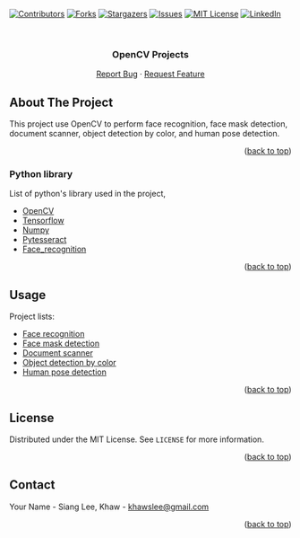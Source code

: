 <div id="top"></div>

[![Contributors][contributors-shield]][contributors-url]
[![Forks][forks-shield]][forks-url]
[![Stargazers][stars-shield]][stars-url]
[![Issues][issues-shield]][issues-url]
[![MIT License][license-shield]][license-url]
[![LinkedIn][linkedin-shield]][linkedin-url]

<!-- PROJECT LOGO -->
<br />
<div align="center">

  <h3 align="center">OpenCV Projects</h3>

  <p align="center">
    <a href="https://github.com/khawslee/opencv-projects/issues">Report Bug</a>
    ·
    <a href="https://github.com/khawslee/opencv-projects/issues">Request Feature</a>
  </p>
</div>

<!-- ABOUT THE PROJECT -->
## About The Project

This project use OpenCV to perform face recognition, face mask detection, document scanner, object detection by color, and human pose detection.

<p align="right">(<a href="#top">back to top</a>)</p>

### Python library

List of python's library used in the project,

* [OpenCV](https://pypi.org/project/opencv-python/)
* [Tensorflow](https://www.tensorflow.org/)
* [Numpy](https://pypi.org/project/numpy/)
* [Pytesseract](https://pypi.org/project/pytesseract/)
* [Face_recognition](https://pypi.org/project/face-recognition/)

<p align="right">(<a href="#top">back to top</a>)</p>


## Usage

Project lists:
* [Face recognition](https://github.com/khawslee/opencv-projects/tree/main/face_recognition)
* [Face mask detection](https://github.com/khawslee/opencv-projects/tree/main/face_mask_detection)
* [Document scanner](https://github.com/khawslee/opencv-projects/tree/main/document_scanner)
* [Object detection by color](https://github.com/khawslee/opencv-projects/tree/main/object_detection_with_color)
* [Human pose detection](https://github.com/khawslee/opencv-projects/tree/main/human_pose_detection)

<p align="right">(<a href="#top">back to top</a>)</p>


<!-- LICENSE -->
## License

Distributed under the MIT License. See `LICENSE` for more information.

<p align="right">(<a href="#top">back to top</a>)</p>

<!-- CONTACT -->
## Contact

Your Name - Siang Lee, Khaw - khawslee@gmail.com

<p align="right">(<a href="#top">back to top</a>)</p>

[contributors-shield]: https://img.shields.io/github/contributors/khawslee/opencv-projects.svg?style=for-the-badge
[contributors-url]: https://github.com/khawslee/opencv-projects/graphs/contributors
[forks-shield]: https://img.shields.io/github/forks/khawslee/opencv-projects.svg?style=for-the-badge
[forks-url]: https://github.com/khawslee/opencv-projects/network/members
[stars-shield]: https://img.shields.io/github/stars/khawslee/opencv-projects.svg?style=for-the-badge
[stars-url]: https://github.com/khawslee/opencv-projects/stargazers
[issues-shield]: https://img.shields.io/github/issues/khawslee/opencv-projects.svg?style=for-the-badge
[issues-url]: https://github.com/khawslee/opencv-projects/issues
[license-shield]: https://img.shields.io/github/license/khawslee/opencv-projects.svg?style=for-the-badge
[license-url]: https://github.com/khawslee/opencv-projects/blob/master/LICENSE.txt
[linkedin-shield]: https://img.shields.io/badge/-LinkedIn-black.svg?style=for-the-badge&logo=linkedin&colorB=555
[linkedin-url]: https://linkedin.com/in/khawslee
